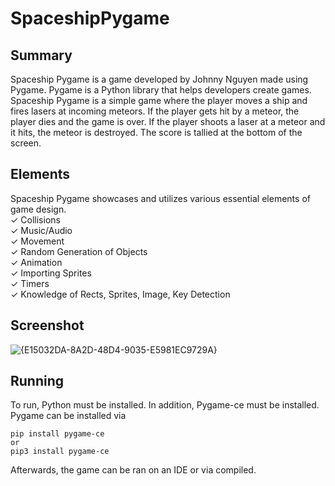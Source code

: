 ﻿# SpaceshipPygame
## Summary
Spaceship Pygame is a game developed by Johnny Nguyen made using Pygame. Pygame is a Python library that helps developers create games. Spaceship Pygame is a simple game where the player moves a ship and fires lasers at incoming meteors. If the player gets hit by a meteor, the player dies and the game is over. If the player shoots a laser at a meteor and it hits, the meteor is destroyed. The score is tallied at the bottom of the screen.

## Elements
Spaceship Pygame showcases and utilizes various essential elements of game design.  
✓ Collisions  
✓ Music/Audio  
✓ Movement  
✓ Random Generation of Objects  
✓ Animation  
✓ Importing Sprites  
✓ Timers  
✓ Knowledge of Rects, Sprites, Image, Key Detection

## Screenshot
![{E15032DA-8A2D-48D4-9035-E5981EC9729A}](https://github.com/user-attachments/assets/d5a9f865-89f7-4a75-a5c5-8dea1f2d5846)

## Running
To run, Python must be installed. In addition, Pygame-ce must be installed.   
Pygame can be installed via   
```
pip install pygame-ce
or   
pip3 install pygame-ce  
```
Afterwards, the game can be ran on an IDE or via compiled.  

